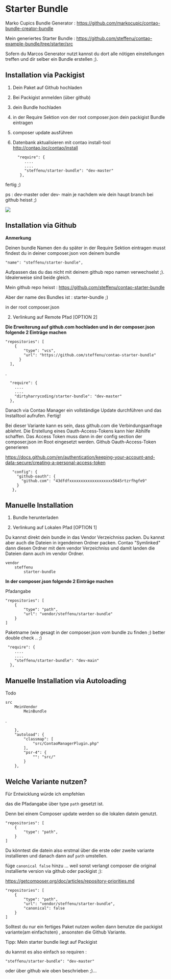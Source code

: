 # Starter Bundle

Marko Cupics Bundle Generator : https://github.com/markocupic/contao-bundle-creator-bundle

Mein generiertes Starter Bundle :
https://github.com/steffenu/contao-example-bundle/tree/starter/src


Sofern du Marcos Generator nutzt kannst du dort 
alle nötigen einstellungen treffen und dir selber ein Bundle erstellen ;).

## Installation via Packigist

1. Dein Paket auf Github hochladen
2. Bei Packigist anmelden (über github)
3. dein Bundle hochladen
4. in der Require Sektion von der root composer.json dein packigist Bundle eintragen
5. composer update ausführen
6. Datenbank aktualisieren mit contao install-tool http://contao.loc/contao/install



         "require": {
            ....
            ....
            "steffenu/starter-bundle": "dev-master"
          },


fertig ;)

ps : dev-master oder dev- main je nachdem wie dein haupt branch 
bei github heisst ;)

![](https://i.imgur.com/Ww4AB32.png)

## Installation via Github

**Anmerkung**

Deinen bundle Namen den du später in der Require Sektion eintragen musst 
findest du in deiner composer.json von deinem bundle

    "name": "steffenu/starter-bundle",

Aufpassen das du das nicht mit deinem github repo namen verwechselst ;).
Idealerweise sind beide gleich.

Mein github repo heisst : https://github.com/steffenu/contao-starter-bundle

Aber der name des Bundles ist : starter-bundle ;)

in der root composer.json


2. Verlinkung auf Remote Pfad [OPTION 2]

**Die Erweiterung auf github.com hochladen und in der composer.json folgende 2 Einträge machen**


    "repositories": [
        {
            "type": "vcs",
            "url": "https://github.com/steffenu/contao-starter-bundle"
          }
      ],

.

      "require": {
        ....
        ....
        "dirtyharrycoding/starter-bundle": "dev-master"
      },

Danach via Contao Manager ein vollständige Update durchführen und das Installtool aufrufen. Fertig!



Bei dieser Variante kann es sein, dass github.com die Verbindungsanfrage ablehnt. Die Erstellung eines Oauth-Access-Tokens kann hier Abhilfe schaffen. Das Access Token muss dann in der config section der composer.json im Root eingesetzt werden. Github Oauth-Access-Token generieren

https://docs.github.com/en/authentication/keeping-your-account-and-data-secure/creating-a-personal-access-token

       "config": {
         "github-oauth": {
           "github.com": "43dfdfxxxxxxxxxxxxxxxxxxx5645rtzrfhgfe9"
         }
       },



## Manuelle Installation

1. Bundle herunterladen



2. Verlinkung auf Lokalen Pfad [OPTION 1] 

Du kannst direkt dein bundle in das Vendor Verzeichniss packen.
Du kannst aber auch die Dateien in irgendeinen Ordner packen.
Contao "Symlinked" dann diesen Ordner mit dem vendor Verzeichniss
und damit landen die Dateien dann auch im vendor Ordner.

    vendor
        steffenu
            starter-bundle

**In der composer.json folgende 2 Einträge machen**
 
Pfadangabe

    "repositories": [
        {
            "type": "path",
            "url": "vendor/steffenu/starter-bundle"
        }
    ]

Paketname (wie gesagt in der composer.json vom bundle zu finden ;) better double check .. ;)

     "require": {
        ....
        ....
        "steffenu/starter-bundle": "dev-main"
      },



## Manuelle Installation via Autoloading

Todo

    src
        MeinVendor
            MeinBundle

.

        },
        "autoload": {
            "classmap": [
                "src/ContaoManagerPlugin.php"
            ],
            "psr-4": {
                "": "src/"
            }
        },


## Welche Variante nutzen?

Für Entwicklung würde ich empfehlen

das die Pfadangabe über type `path` gesetzt ist.

Denn bei einem Composer update werden 
so die lokalen datein genutzt.


    "repositories": [
        {
            "type": "path",
        }
    ]


Du könntest die datein also erstmal über die erste oder zweite 
variante installieren und danach dann auf `path` umstellen.

füge `canonical false` hinzu ... weil sonst verlangt
composer die original installierte version via github oder packigist ;):

https://getcomposer.org/doc/articles/repository-priorities.md
    
    "repositories": [
        {
            "type": "path",
            "url": "vendor/steffenu/starter-bundle",
            "canonical": false
        }
    ]
   


Solltest du nur ein fertiges Paket nutzen wollen
dann benutze die packigist variante(am einfachsten) ,
ansonsten die Github Variante.


Tipp:
Mein starter bundle liegt auf Packigist 

du kannst es also einfach so requiren :

    "steffenu/starter-bundle": "dev-master"

oder über github wie oben beschrieben ;)...



